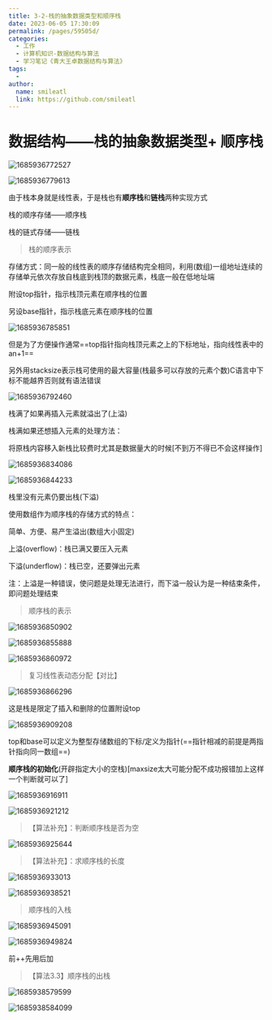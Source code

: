 ```yaml
---
title: 3-2-栈的抽象数据类型和顺序栈
date: 2023-06-05 17:30:09
permalink: /pages/59505d/
categories: 
  - 工作
  - 计算机知识-数据结构与算法
  - 学习笔记《青大王卓数据结构与算法》
tags: 
  - 
author: 
  name: smileatl
  link: https://github.com/smileatl
---
```

数据结构——栈的抽象数据类型+ 顺序栈
===================

  

![1685936772527](/assets/1685936772527.png)

![1685936779613](/assets/1685936779613.png)

由于栈本身就是线性表，于是栈也有**顺序栈**和**链栈**两种实现方式

栈的顺序存储——顺序栈

栈的链式存储——链栈

> 栈的顺序表示

存储方式：同一般的线性表的顺序存储结构完全相同，利用(数组)一组地址连续的存储单元依次存放自栈底到栈顶的数据元素，栈底一般在低地址端

附设top指针，指示栈顶元素在顺序栈的位置

另设base指针，指示栈底元素在顺序栈的位置

![1685936785851](/assets/1685936785851.png)

但是为了方便操作通常==top指针指向栈顶元素之上的下标地址，指向线性表中的an+1==

另外用stacksize表示栈可使用的最大容量(栈最多可以存放的元素个数)C语言中下标不能越界否则就有语法错误

  

![1685936792460](/assets/1685936792460.png)

栈满了如果再插入元素就溢出了(上溢)

栈满如果还想插入元素的处理方法：

将原栈内容移入新栈比较费时尤其是数据量大的时候\[不到万不得已不会这样操作\]

  

![1685936834086](/assets/1685936834086.png)

![1685936844233](/assets/1685936844233.png)

栈里没有元素仍要出栈(下溢)

使用数组作为顺序栈的存储方式的特点：

简单、方便、易产生溢出(数组大小固定)

上溢(overflow)：栈已满又要压入元素

下溢(underflow)：栈已空，还要弹出元素

注：上溢是一种错误，使问题是处理无法进行，而下溢一般认为是一种结束条件，即问题处理结束

> 顺序栈的表示  

![1685936850902](/assets/1685936850902.png)

![1685936855888](/assets/1685936855888.png)

![1685936860972](/assets/1685936860972.png)

> 复习线性表动态分配【对比】

![1685936866296](/assets/1685936866296.png)

这是栈是限定了插入和删除的位置附设top

![1685936909208](/assets/1685936909208.png)

top和base可以定义为整型存储数组的下标/定义为指针(==指针相减的前提是两指针指向同一数组==)

**顺序栈的初始化**(开辟指定大小的空栈)\[maxsize太大可能分配不成功报错加上这样一个判断就可以了\]  

![1685936916911](/assets/1685936916911.png)

![1685936921212](/assets/1685936921212.png)

> 【算法补充】：判断顺序栈是否为空

![1685936925644](/assets/1685936925644.png)

> 【算法补充】：求顺序栈的长度

![1685936933013](/assets/1685936933013.png)

![1685936938521](/assets/1685936938521.png)

> 顺序栈的入栈

![1685936945091](/assets/1685936945091.png)

![1685936949824](/assets/1685936949824.png)

前++先用后加

> 【算法3.3】顺序栈的出栈  

![1685938579599](/assets/1685938579599.png)

![1685938584099](/assets/1685938584099.png)

  
